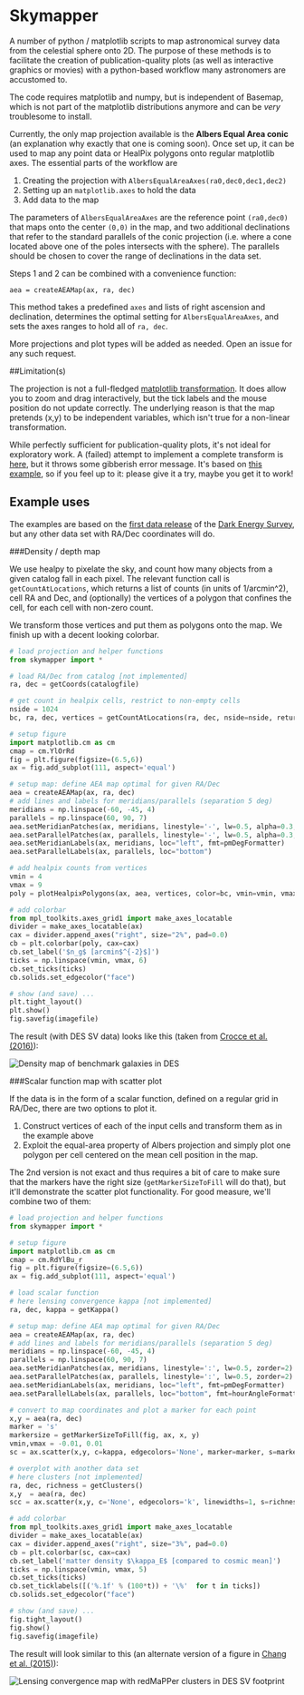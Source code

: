 # Skymapper

A number of python / matplotlib scripts to map astronomical survey data from the celestial sphere onto 2D. The purpose of these methods is to facilitate the creation of publication-quality plots (as well as interactive graphics or movies) with a python-based workflow many astronomers are accustomed to.

The code requires matplotlib and numpy, but is independent of Basemap, which is not part of the matplotlib distributions anymore and can be *very* troublesome to install.

Currently, the only map projection available is the **Albers Equal Area conic** (an explanation why exactly that one is coming soon). Once set up, it can be used to map any point data or HealPix polygons onto regular matplotlib axes. The essential parts of the workflow are

1. Creating the projection with `AlbersEqualAreaAxes(ra0,dec0,dec1,dec2)`
2. Setting up an  `matplotlib.axes` to hold the data
3. Add data to the map

The parameters of `AlbersEqualAreaAxes` are the reference point `(ra0,dec0)` that maps onto the center `(0,0)` in the map, and two additional declinations that refer to the standard parallels of the conic projection (i.e. where a cone located above one of the poles intersects with the sphere). The parallels should be chosen to cover the range of declinations in the data set.

Steps 1 and 2 can be combined with a convenience function:

 ````
aea = createAEAMap(ax, ra, dec)
 ````

This method takes a predefined `axes` and lists of right ascension and declination, determines the optimal setting for `AlbersEqualAreaAxes`, and sets the axes ranges to hold all of `ra, dec`.

More projections and plot types will be added as needed. Open an issue for any such request.

##Limitation(s)

The projection is not a full-fledged [matplotlib transformation](http://matplotlib.org/users/transforms_tutorial.html). It does allow you to zoom and drag interactively, but the tick labels and the mouse position do not update correctly. The underlying reason is that the map pretends (x,y) to be independent variables, which isn't true for a non-linear transformation.

While perfectly sufficient for publication-quality plots, it's not ideal for exploratory work. A (failed) attempt to implement a complete transform is [here](aea_projection.py), but it throws some gibberish error message. It's based on [this example](http://matplotlib.org/examples/api/custom_projection_example.html), so if you feel up to it: please give it a try, maybe you get it to work! 

## Example uses

The examples are based on the [first data release](http://des.ncsa.illinois.edu/releases/sva1) of the [Dark Energy Survey](http://www.darkenergysurvey.org), but any other data set with RA/Dec coordinates will do.

###Density / depth map

We use healpy to pixelate the sky, and count how many objects from a given catalog fall in each pixel. The relevant function call is `getCountAtLocations`, which returns a list of counts (in units of 1/arcmin^2), cell RA and Dec, and (optionally) the vertices of a polygon that confines the cell, for each cell with non-zero count.

We transform those vertices and put them as polygons onto the map. We finish up with a decent looking colorbar.

```python
# load projection and helper functions
from skymapper import *

# load RA/Dec from catalog [not implemented]
ra, dec = getCoords(catalogfile)

# get count in healpix cells, restrict to non-empty cells
nside = 1024
bc, ra, dec, vertices = getCountAtLocations(ra, dec, nside=nside, return_vertices=True)

# setup figure
import matplotlib.cm as cm
cmap = cm.YlOrRd
fig = plt.figure(figsize=(6.5,6))
ax = fig.add_subplot(111, aspect='equal')

# setup map: define AEA map optimal for given RA/Dec
aea = createAEAMap(ax, ra, dec)
# add lines and labels for meridians/parallels (separation 5 deg)
meridians = np.linspace(-60, -45, 4)
parallels = np.linspace(60, 90, 7)
aea.setMeridianPatches(ax, meridians, linestyle='-', lw=0.5, alpha=0.3, zorder=2)
aea.setParallelPatches(ax, parallels, linestyle='-', lw=0.5, alpha=0.3, zorder=2)
aea.setMeridianLabels(ax, meridians, loc="left", fmt=pmDegFormatter)
aea.setParallelLabels(ax, parallels, loc="bottom")

# add healpix counts from vertices
vmin = 4
vmax = 9
poly = plotHealpixPolygons(ax, aea, vertices, color=bc, vmin=vmin, vmax=vmax, cmap=cmap, zorder=2, rasterized=True)

# add colorbar
from mpl_toolkits.axes_grid1 import make_axes_locatable
divider = make_axes_locatable(ax)
cax = divider.append_axes("right", size="2%", pad=0.0)
cb = plt.colorbar(poly, cax=cax)
cb.set_label('$n_g$ [arcmin$^{-2}$]')
ticks = np.linspace(vmin, vmax, 6)
cb.set_ticks(ticks)
cb.solids.set_edgecolor("face")

# show (and save) ...
plt.tight_layout()
plt.show()
fig.savefig(imagefile)
```

The result (with DES SV data) looks like this (taken from [Crocce et al. (2016)](http://adsabs.harvard.edu/abs/2016MNRAS.455.4301C)):

![Density map of benchmark galaxies in DES](examples/depth_map_lss_1024_YlOrRd_4-9_gray.png)

###Scalar function map with scatter plot

If the data is in the form of a scalar function, defined on a regular grid in RA/Dec, there are two options to plot it.

1. Construct vertices of each of the input cells and transform them as in the example above
2. Exploit the equal-area property of Albers projection and simply plot one polygon per cell centered on the mean cell position in the map.

The 2nd version is not exact and thus requires a bit of care to make sure that the markers have the right size (`getMarkerSizeToFill` will do that), but it'll demonstrate the scatter plot functionality. For good measure, we'll combine two of them:

```python
# load projection and helper functions
from skymapper import *

# setup figure
import matplotlib.cm as cm
cmap = cm.RdYlBu_r
fig = plt.figure(figsize=(6.5,6))
ax = fig.add_subplot(111, aspect='equal')

# load scalar function
# here lensing convergence kappa [not implemented]
ra, dec, kappa = getKappa()

# setup map: define AEA map optimal for given RA/Dec
aea = createAEAMap(ax, ra, dec)
# add lines and labels for meridians/parallels (separation 5 deg)
meridians = np.linspace(-60, -45, 4)
parallels = np.linspace(60, 90, 7)
aea.setMeridianPatches(ax, meridians, linestyle=':', lw=0.5, zorder=2)
aea.setParallelPatches(ax, parallels, linestyle=':', lw=0.5, zorder=2)
aea.setMeridianLabels(ax, meridians, loc="left", fmt=pmDegFormatter)
aea.setParallelLabels(ax, parallels, loc="bottom", fmt=hourAngleFormatter)

# convert to map coordinates and plot a marker for each point
x,y = aea(ra, dec)
marker = 's'
markersize = getMarkerSizeToFill(fig, ax, x, y)
vmin,vmax = -0.01, 0.01
sc = ax.scatter(x,y, c=kappa, edgecolors='None', marker=marker, s=markersize, cmap=cmap, vmin=vmin, vmax=vmax, rasterized=True, zorder=1)

# overplot with another data set
# here clusters [not implemented]
ra, dec, richness = getClusters()
x,y  = aea(ra, dec)
scc = ax.scatter(x,y, c='None', edgecolors='k', linewidths=1, s=richness, marker='o', zorder=3)

# add colorbar
from mpl_toolkits.axes_grid1 import make_axes_locatable
divider = make_axes_locatable(ax)
cax = divider.append_axes("right", size="3%", pad=0.0)
cb = plt.colorbar(sc, cax=cax)
cb.set_label('matter density $\kappa_E$ [compared to cosmic mean]')
ticks = np.linspace(vmin, vmax, 5)
cb.set_ticks(ticks)
cb.set_ticklabels([('%.1f' % (100*t)) + '\%'  for t in ticks])
cb.solids.set_edgecolor("face")

# show (and save) ...
fig.tight_layout()
fig.show()
fig.savefig(imagefile)
```

The result will look similar to this (an alternate version of a figure in [Chang et al. (2015)](http://adsabs.harvard.edu/abs/2015PhRvL.115e1301C)):

![Lensing convergence map with redMaPPer clusters in DES SV footprint](examples/mass_map_RdYlBu_r_dark.png)